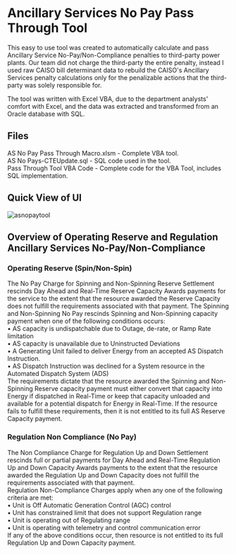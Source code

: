 # Ancillary Services No Pay Pass Through Tool
This easy to use tool was created to automatically calculate and pass Ancillary Service No-Pay/Non-Compliance penalties to third-party power plants. Our team did not charge the third-party the entire penalty, instead I used raw CAISO bill determinant data to rebuild the CAISO's Ancillary Services penalty calculations only for the penalizable actions that the third-party was solely responsible for.

The tool was written with Excel VBA, due to the department analysts' comfort with Excel, and the data was extracted and transformed from an Oracle database with SQL.

## Files
AS No Pay Pass Through Macro.xlsm - Complete VBA tool. <br />
AS No Pays-CTEUpdate.sql - SQL code used in the tool. <br />
Pass Through Tool VBA Code - Complete code for the VBA Tool, includes SQL implementation. 

## Quick View of UI
![asnopaytool](../master/AS%20No%20Pay.png)

## Overview of Operating Reserve and Regulation Ancillary Services No-Pay/Non-Compliance
### Operating Reserve (Spin/Non-Spin) 
The No Pay Charge for Spinning and Non-Spinning Reserve Settlement rescinds Day Ahead and Real-Time Reserve Capacity Awards payments for the service to the extent that the resource awarded the Reserve Capacity does not fulfill the requirements associated with that payment.  The Spinning and Non-Spinning No Pay rescinds Spinning and Non-Spinning capacity payment when one of the following conditions occurs:<br />
    • AS capacity is undispatchable due to Outage, de-rate, or Ramp Rate limitation<br />
    • AS capacity is unavailable due to Uninstructed Deviations<br />
    • A Generating Unit failed to deliver Energy from an accepted AS Dispatch Instruction.  <br />
    • AS Dispatch Instruction was declined for a System resource in the Automated Dispatch System (ADS)<br />
The requirements dictate that the resource awarded the Spinning and Non-Spinning Reserve capacity payment must either convert that capacity into Energy if dispatched in Real-Time or keep that capacity unloaded and available for a potential dispatch for Energy in Real-Time.  If the resource fails to fulfill these requirements, then it is not entitled to its full AS Reserve Capacity payment. <br />

### Regulation Non Compliance (No Pay)
The Non Compliance Charge for Regulation Up and Down Settlement rescinds full or partial payments for Day Ahead and Real-Time Regulation Up and Down Capacity Awards payments to the extent that the resource awarded the Regulation Up and Down Capacity does not fulfill the requirements associated with that payment.<br />
Regulation Non-Compliance Charges apply when any one of the following criteria are met:<br />
    • Unit is Off Automatic Generation Control (AGC) control<br />
    • Unit has constrained limit that does not support Regulation range<br />
    • Unit is operating out of Regulating range<br />
    • Unit is operating with telemetry and control communication error<br />
If any of the above conditions occur, then resource is not entitled to its full Regulation Up and Down Capacity payment.  <br />

